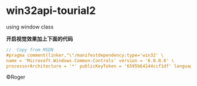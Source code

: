 # win32api-tourial2
using window class 

**开启视觉效果加上下面的代码**
```cpp
//  Copy from MSDN  
#pragma comment(linker,"\"/manifestdependency:type='win32' \
name = 'Microsoft.Windows.Common-Controls' version = '6.0.0.0' \
processorArchitecture = '*' publicKeyToken = '6595b64144ccf1df' language = '*'\"")
```
&copy;Roger
